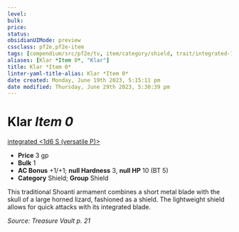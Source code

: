 ```yaml
---
level:
bulk:
price:
status:
obsidianUIMode: preview
cssclass: pf2e,pf2e-item
tags: [compendium/src/pf2e/tv, item/category/shield, trait/integrated-1d6-s-versatile-p]
aliases: [Klar *Item 0*, "Klar"]
title: Klar *Item 0*
linter-yaml-title-alias: Klar *Item 0*
date created: Monday, June 19th 2023, 5:15:11 pm
date modified: Thursday, June 29th 2023, 5:30:39 pm
---
```


# Klar *Item 0*

[integrated <1d6 S (versatile P)>](rules/traits/integrated-tv.md)  

- **Price** 3 gp
- **Bulk** 1
- **AC Bonus** +1/+1; **null Hardness** 3, **null HP** 10 (BT 5)
- **Category** Shield; **Group** Shield

This traditional Shoanti armament combines a short metal blade with the skull of a large horned lizard, fashioned as a shield. The lightweight shield allows for quick attacks with its integrated blade.

*Source: Treasure Vault p. 21*
